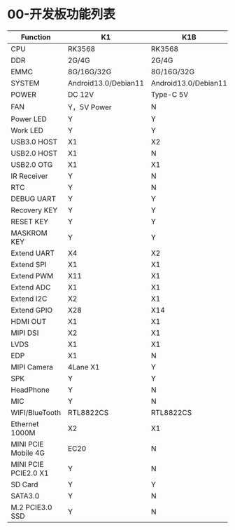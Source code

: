 # 00-开发板功能列表

| Function             | K1                   | K1B                  |
| -------------------- | -------------------- | -------------------- |
| CPU                  | RK3568               | RK3568               |
| DDR                  | 2G/4G                | 2G/4G                |
| EMMC                 | 8G/16G/32G           | 8G/16G/32G           |
| SYSTEM               | Android13.0/Debian11 | Android13.0/Debian11 |
| POWER                | DC 12V               | Type-C 5V            |
| FAN                  | Y，5V Power          | N                    |
| Power LED            | Y                    | Y                    |
| Work LED             | Y                    | Y                    |
| USB3.0 HOST          | X1                   | X2                   |
| USB2.0 HOST          | X1                   | N                    |
| USB2.0 OTG           | X1                   | X1                   |
| IR Receiver          | Y                    | N                    |
| RTC                  | Y                    | N                    |
| DEBUG UART           | Y                    | Y                    |
| Recovery KEY         | Y                    | Y                    |
| RESET KEY            | Y                    | Y                    |
| MASKROM KEY          | Y                    | Y                    |
| Extend UART          | X4                   | X2                   |
| Extend SPI           | X1                   | X1                   |
| Extend PWM           | X11                  | X1                   |
| Extend ADC           | X1                   | X1                   |
| Extend I2C           | X2                   | X1                   |
| Extend GPIO          | X28                  | X14                  |
| HDMI OUT             | X1                   | X1                   |
| MIPI DSI             | X2                   | X1                   |
| LVDS                 | X1                   | X1                   |
| EDP                  | X1                   | N                    |
| MIPI Camera          | 4Lane X1             | Y                    |
| SPK                  | Y                    | Y                    |
| HeadPhone            | Y                    | N                    |
| MIC                  | Y                    | N                    |
| WIFI/BlueTooth       | RTL8822CS            | RTL8822CS            |
| Ethernet 1000M       | X2                   | X1                   |
| MINI PCIE Mobile 4G  | EC20                 | N                    |
| MINI PCIE PCIE2.0 X1 | Y                    | N                    |
| SD Card              | Y                    | Y                    |
| SATA3.0              | Y                    | N                    |
| M.2 PCIE3.0 SSD      | Y                    | N                    |

